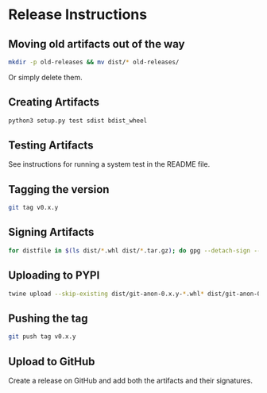# Release Instructions

## Moving old artifacts out of the way
```bash
mkdir -p old-releases && mv dist/* old-releases/
```
Or simply delete them.

## Creating Artifacts
```bash
python3 setup.py test sdist bdist_wheel
```

## Testing Artifacts
See instructions for running a system test in the README file.

## Tagging the version
```bash
git tag v0.x.y
```

## Signing Artifacts
```bash
for distfile in $(ls dist/*.whl dist/*.tar.gz); do gpg --detach-sign --armor $distfile; done
```

## Uploading to PYPI
```bash
twine upload --skip-existing dist/git-anon-0.x.y-*.whl* dist/git-anon-0.x.y.tar.gz*
```

## Pushing the tag
```bash
git push tag v0.x.y
```

## Upload to GitHub
Create a release on GitHub and add both the artifacts and their signatures.
